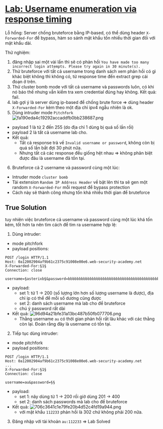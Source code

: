 # [Lab: Username enumeration via response timing](https://portswigger.net/web-security/authentication/password-based/lab-username-enumeration-via-response-timing)

Lỗ hổng: Server chống bruteforce bằng IP-based, có thể dùng header `X-Forwarded-For` để bypass, hàm so sánh mật khẩu tốn nhiều thời gian đối với mật khẩu dài.

Thử nghiệm:

1.  đăng nhập sai một vài lần thì sẽ có phản hồi `You have made too many incorrect login attempts. Please try again in 30 minute(s).`
2.  Thử bruteforce với tất cả username trong danh sách xem phản hồi có gì khác biệt không thì không có, từ response time đến extract grep cái đoạn ở trên.
3.  Thử cluster bomb mode với tất cả username và passwords luôn, có khi nó báo thế nhưng vẫn kiểm tra xem credential đúng hay không. Kết quả: fail.
4.  lab gợi ý là server dùng ip-based để chống brute force => dùng header `X-Forwarded-For` kèm theo một địa chỉ ipv4 ngẫu nhiên là ok.
5.  Dùng intruder mode `Pitchfork`
    ![fa190eda4c19292accaddfb0bb238687.png](../../../../../../_resources/fa190eda4c19292accaddfb0bb238687.png)

- payload 1 là từ 2 đến 255 (do địa chỉ 1 dùng bị quá số lần rồi)
- payload 2 là tất cả username lab cho.
- Kết quả:
    - Tất cả response trả về `Invalid username or password`, không còn bị quá số lần bắt đợi 30 phút nữa.
    - Nhưng tất cả các response đều giống hệt nhau => không phân biệt được đâu là username đã tồn tại.

6.  Bruteforce cả 2 username và password cùng một lúc:

- Intruder mode `cluster bomb`
- Tải extension `Random IP Address Header` về bật lên thì ta sẽ gen một random `X-Forwarded-For` mỗi request để bypass protection
- Cách này sẽ thành công nhưng tốn khá nhiều thời gian để bruteforce

## True Solution

tuy nhiên việc bruteforce cả username và password cùng một lúc khá tốn kém, tốt hơn ta nên tìm cách để tìm ra username hợp lệ:

1.  Dùng intruder:

- mode pitchfork
- payload positions:

```
POST /login HTTP/1.1
Host: 0a12002904af9b61c2375c91008e00e6.web-security-academy.net
X-Forwarded-For:§1§
Connection: close

username=§asterixb§&password=bbbbbbbbbbbbbbbbbbbbbbbbbbbbbbbbbbbbbbbbbbbbbbbbbbbbbbbbbbbbbbbbbbbbbbbbbbbbbbbbbbbbbbbbbbbbbbbbbbbbbbbbbbbbbbbbbbbbbbbbbbbbbbbbbbbbbbbbbbbbbbbbbbbbbbbbbbbbbbbbbbbbbbbbbbbbbbbbbbbbbbbbbbbbbbbbbbbbbbbbbbbbbbbbbbbbbbbbbbbbbbbbbbbbbbbbbbbbbbbbbbbbbbbbbbbbbbbbbbbbbbbbbbbbbbbbbbbbbbbb
```

- payload:
    - set 1: từ 1 -> 200 (số lượng lớn hơn số lượng username là được), địa chỉ ip có thể để mỗi số dương cũng được
    - set 2: danh sách username mà lab cho để bruteforce
    - chú ý password rất dài
- Kết quả: ![96d94a21bfe31a13bc487b50fb077706.png](../../../../../../_resources/96d94a21bfe31a13bc487b50fb077706.png)
    - Thằng username `au` có thời gian phản hồi rất lâu khác với các thằng còn lại. Đoán rằng đây là username có tồn tại.

2.  Tiếp tục dùng intruder:

- mode pitchfork
- payload positions:

```
POST /login HTTP/1.1
Host: 0a12002904af9b61c2375c91008e00e6.web-security-academy.net
...
X-Forwarded-For:§1§
Connection: close

username=au&password=§§
```

- payload:
    - set 1: nãy dùng từ 1 -> 200 rồi giờ dùng 201 -> 400
    - set 2: danh sách passwords mà lab cho để bruteforce
- Kết quả: ![706c3641c1e79fe20b4d52c4fd19a944.png](../../../../../../_resources/706c3641c1e79fe20b4d52c4fd19a944.png)
    - với mật khẩu `112233` phản hồi là 302 chứ không phải 200 nữa.

3.  Đăng nhập với tài khoản `au:112233` =\> Lab Solved